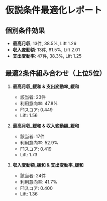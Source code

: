 # 仮説条件最適化レポート

## 個別条件効果
- **最高月収**: 13件, 38.5%, Lift 1.26
- **収入変動額**: 13件, 61.5%, Lift 2.01
- **支出変動率**: 47件, 38.3%, Lift 1.25

## 最適2条件組み合わせ（上位5位）
1. **最高月収_緩和 & 支出変動率_緩和**
   - 該当者: 23件
   - 利用意向率: 47.8%
   - F1スコア: 0.449
   - Lift: 1.56

2. **最高月収_緩和 & 収入変動額_緩和**
   - 該当者: 17件
   - 利用意向率: 52.9%
   - F1スコア: 0.419
   - Lift: 1.73

3. **収入変動額_緩和 & 支出変動率_緩和**
   - 該当者: 24件
   - 利用意向率: 41.7%
   - F1スコア: 0.400
   - Lift: 1.36

